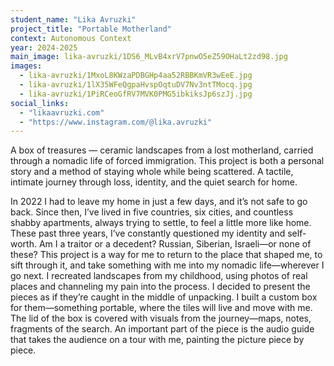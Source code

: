 ```yaml
---
student_name: "Lika Avruzki"
project_title: "Portable Motherland"
context: Autonomous Context
year: 2024-2025
main_image: lika-avruzki/1DS6_MLvB4xrV7pnwO5eZ59OHaLt2zd98.jpg
images:
  - lika-avruzki/1MxoL8KWzaPDBGHp4aa52RBBKmVR3wEeE.jpg
  - lika-avruzki/1lX35WFeQgpaHvspOqtuDV7Nv3ntTMocq.jpg
  - lika-avruzki/1PiRCeoGfRV7MVK0PMG5ibkiksJp6szJj.jpg
social_links:
  - "likaavruzki.com"
  - "https://www.instagram.com/@lika.avruzki"
---
```

A box of treasures — ceramic landscapes from a lost motherland, carried through a nomadic life of forced immigration.
This project is both a personal story and a method of staying whole while being scattered.
A tactile, intimate journey through loss, identity, and the quiet search for home.

In 2022 I had to leave my home in just a few days, and it’s not safe to go back. Since then, I’ve lived in five countries, six cities, and countless shabby apartments, always trying to settle, to feel a little more like home. These past three years, I’ve constantly questioned my identity and self-worth. Am I a traitor or a decedent? Russian, Siberian, Israeli—or none of these?
This project is a way for me to return to the place that shaped me, to sift through it, and take something with me into my nomadic life—wherever I go next. I recreated landscapes from my childhood, using photos of real places and channeling my pain into the process. 
I decided to present the pieces as if they’re caught in the middle of unpacking. I built a custom box for them—something portable, where the tiles will live and move with me. The lid of the box is covered with visuals from the journey—maps, notes, fragments of the search. An important part of the piece is the audio guide that takes the audience on a tour with me, painting the picture piece by piece.

